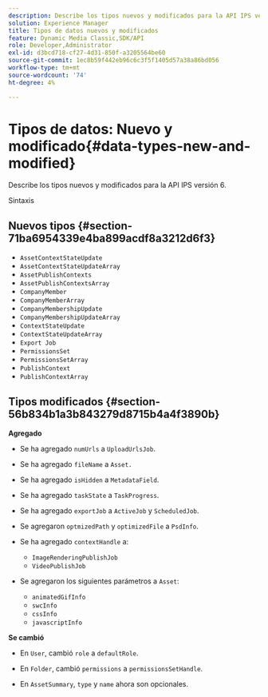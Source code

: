 ```yaml
---
description: Describe los tipos nuevos y modificados para la API IPS versión 6.
solution: Experience Manager
title: Tipos de datos nuevos y modificados
feature: Dynamic Media Classic,SDK/API
role: Developer,Administrator
exl-id: d3bcd718-cf27-4d31-850f-a3205564be60
source-git-commit: 1ec8b59f442eb96c6c3f5f1405d57a38a86bd056
workflow-type: tm+mt
source-wordcount: '74'
ht-degree: 4%

---
```


# Tipos de datos: Nuevo y modificado{#data-types-new-and-modified}

Describe los tipos nuevos y modificados para la API IPS versión 6.

Sintaxis

## Nuevos tipos {#section-71ba6954339e4ba899acdf8a3212d6f3}

* `AssetContextStateUpdate`
* `AssetContextStateUpdateArray`
* `AssetPublishContexts`
* `AssetPublishContextsArray`
* `CompanyMember`
* `CompanyMemberArray`
* `CompanyMembershipUpdate`
* `CompanyMembershipUpdateArray`
* `ContextStateUpdate`
* `ContextStateUpdateArray`
* `Export Job`
* `PermissionsSet`
* `PermissionsSetArray`
* `PublishContext`
* `PublishContextArray`

## Tipos modificados {#section-56b834b1a3b843279d8715b4a4f3890b}

**Agregado**

* Se ha agregado `numUrls` a `UploadUrlsJob`.

* Se ha agregado `fileName` a `Asset.`

* Se ha agregado `isHidden` a `MetadataField`.

* Se ha agregado `taskState` a `TaskProgress`.

* Se ha agregado `exportJob` a `ActiveJob` y `ScheduledJob`.

* Se agregaron `optmizedPath` y `optimizedFile` a `PsdInfo`.

* Se ha agregado `contextHandle` a:

   * `ImageRenderingPublishJob`
   * `VideoPublishJob`

* Se agregaron los siguientes parámetros a `Asset`:

   * `animatedGifInfo`
   * `swcInfo`
   * `cssInfo`
   * `javascriptInfo`

**Se cambió**

* En `User`, cambió `role` a `defaultRole`.

* En `Folder`, cambió `permissions` a `permissionsSetHandle`.

* En `AssetSummary`, `type` y `name` ahora son opcionales.
